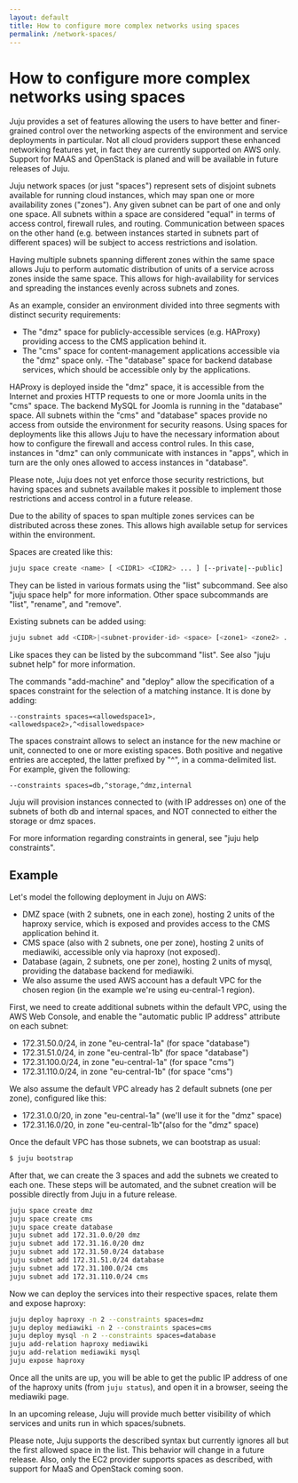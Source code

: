 ```yaml
---
layout: default
title: How to configure more complex networks using spaces  
permalink: /network-spaces/
---
```


# How to configure more complex networks using spaces

Juju provides a set of features allowing the users to have better and
finer-grained control over the networking aspects of the environment
and service deployments in particular. Not all cloud providers support
these enhanced networking features yet, in fact they are currently
supported on AWS only. Support for MAAS and OpenStack is planed and
will be available in future releases of Juju.

Juju network spaces (or just "spaces") represent sets of disjoint
subnets available for running cloud instances, which may span one
or more availability zones ("zones"). Any given subnet can be part of
one and only one space. All subnets within a space are considered "equal"
in terms of access control, firewall rules, and routing. Communication
between spaces on the other hand (e.g. between instances started in
subnets part of different spaces) will be subject to access restrictions
and isolation.

Having multiple subnets spanning different zones within the same space
allows Juju to perform automatic distribution of units of a service
across zones inside the same space. This allows for high-availability
for services and spreading the instances evenly across subnets and zones.

As an example, consider an environment divided into three segments with
distinct security requirements:

- The "dmz" space for publicly-accessible services (e.g. HAProxy) providing
  access to the CMS application behind it.
- The "cms" space for content-management applications accessible via the "dmz"
  space only.
 -The "database" space for backend database services, which should be accessible
  only by the applications.

HAProxy is deployed inside the "dmz" space, it is accessible from the Internet
and proxies HTTP requests to one or more Joomla units in the "cms" space.
The backend MySQL for Joomla is running in the "database" space. All subnets
within the "cms" and "database" spaces provide no access from outside the
environment for security reasons. Using spaces for deployments like this allows
Juju to have the necessary information about how to configure the firewall and
access control rules. In this case, instances in "dmz" can only communicate
with instances in "apps", which in turn are the only ones allowed to access
instances in "database".

Please note, Juju does not yet enforce those security restrictions, but having
spaces and subnets available makes it possible to implement those restrictions
and access control in a future release.

Due to the ability of spaces to span multiple zones services can be distributed
across these zones. This allows high available setup for services within the
environment.

Spaces are created like this:

```bash
juju space create <name> [ <CIDR1> <CIDR2> ... ] [--private|--public]
```

They can be listed in various formats using the "list" subcommand. See
also "juju space help" for more information. Other space subcommands are
"list", "rename", and "remove".

Existing subnets can be added using:

```bash
juju subnet add <CIDR>|<subnet-provider-id> <space> [<zone1> <zone2> ...]
```

Like spaces they can be listed by the subcommand "list". See
also "juju subnet help" for more information.

The commands "add-machine" and "deploy" allow the specification of a
spaces constraint for the selection of a matching instance. It is done by
adding:

```
--constraints spaces=<allowedspace1>,<allowedspace2>,^<disallowedspace>
```

The spaces constraint allows to select an instance for the new machine or unit,
connected to one or more existing spaces. Both positive and negative entries are
accepted, the latter prefixed by "^", in a comma-delimited list. For example, 
given the following:

```
--constraints spaces=db,^storage,^dmz,internal
```

Juju will provision instances connected to (with IP addresses on) one of the subnets
of both db and internal spaces, and NOT connected to either the storage or dmz spaces.

For more information regarding constraints in general, see "juju help constraints".

## Example

Let's model the following deployment in Juju on AWS:

- DMZ space (with 2 subnets, one in each zone), hosting 2
  units of the haproxy service, which is exposed and provides
  access to the CMS application behind it.
- CMS space (also with 2 subnets, one per zone), hosting 2
  units of mediawiki, accessible only via haproxy (not exposed).
- Database (again, 2 subnets, one per zone), hosting 2 units of
  mysql, providing the database backend for mediawiki.
- We also assume the used AWS account has a default VPC for the
  chosen region (in the example we're using eu-central-1 region).

First, we need to create additional subnets within the default VPC,
using the AWS Web Console, and enable the "automatic public IP address"
attribute on each subnet:

- 172.31.50.0/24, in zone "eu-central-1a" (for space "database")
- 172.31.51.0/24, in zone "eu-central-1b" (for space "database")
- 172.31.100.0/24, in zone "eu-central-1a" (for space "cms")
- 172.31.110.0/24, in zone "eu-central-1b" (for space "cms")

We also assume the default VPC already has 2 default subnets (one per
zone), configured like this:

- 172.31.0.0/20, in zone "eu-central-1a" (we'll use it for the "dmz" space)
- 172.31.16.0/20, in zone "eu-central-1b"(also for the "dmz" space)

Once the default VPC has those subnets, we can bootstrap as usual:

```bash
$ juju bootstrap
```

After that, we can create the 3 spaces and add the subnets we
created to each one. These steps will be automated, and the subnet
creation will be possible directly from Juju in a future release.

```bash
juju space create dmz
juju space create cms
juju space create database
juju subnet add 172.31.0.0/20 dmz
juju subnet add 172.31.16.0/20 dmz
juju subnet add 172.31.50.0/24 database
juju subnet add 172.31.51.0/24 database
juju subnet add 172.31.100.0/24 cms
juju subnet add 172.31.110.0/24 cms
```

Now we can deploy the services into their respective spaces,
relate them and expose haproxy:

```bash
juju deploy haproxy -n 2 --constraints spaces=dmz
juju deploy mediawiki -n 2 --constraints spaces=cms
juju deploy mysql -n 2 --constraints spaces=database
juju add-relation haproxy mediawiki
juju add-relation mediawiki mysql
juju expose haproxy
```

Once all the units are up, you will be able to get the public
IP address of one of the haproxy units (from ```juju status```), and
open it in a browser, seeing the mediawiki page.

In an upcoming release, Juju will provide much better visibility
of which services and units run in which spaces/subnets.

Please note, Juju supports the described syntax but currently ignores
all but the first allowed space in the list. This behavior will change
in a future release. Also, only the EC2 provider supports spaces as
described, with support for MaaS and OpenStack coming soon.